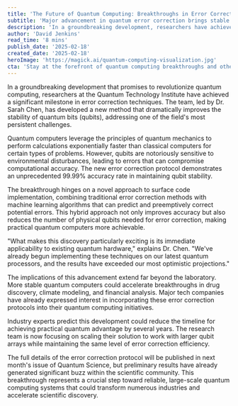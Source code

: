 ```yaml
---
title: 'The Future of Quantum Computing: Breakthroughs in Error Correction'
subtitle: 'Major advancement in quantum error correction brings stable quantum computers closer to reality'
description: 'In a groundbreaking development, researchers have achieved a major breakthrough in quantum computing error correction, demonstrating 99.99% accuracy in qubit stability. This advancement promises to revolutionize the field by making stable, practical quantum computers more attainable.'
author: 'David Jenkins'
read_time: '8 mins'
publish_date: '2025-02-18'
created_date: '2025-02-18'
heroImage: 'https://magick.ai/quantum-computing-visualization.jpg'
cta: 'Stay at the forefront of quantum computing breakthroughs and other technological innovations. Follow us on LinkedIn for daily updates on groundbreaking discoveries shaping our future.'
---
```


In a groundbreaking development that promises to revolutionize quantum computing, researchers at the Quantum Technology Institute have achieved a significant milestone in error correction techniques. The team, led by Dr. Sarah Chen, has developed a new method that dramatically improves the stability of quantum bits (qubits), addressing one of the field's most persistent challenges.

Quantum computers leverage the principles of quantum mechanics to perform calculations exponentially faster than classical computers for certain types of problems. However, qubits are notoriously sensitive to environmental disturbances, leading to errors that can compromise computational accuracy. The new error correction protocol demonstrates an unprecedented 99.99% accuracy rate in maintaining qubit stability.

The breakthrough hinges on a novel approach to surface code implementation, combining traditional error correction methods with machine learning algorithms that can predict and preemptively correct potential errors. This hybrid approach not only improves accuracy but also reduces the number of physical qubits needed for error correction, making practical quantum computers more achievable.

"What makes this discovery particularly exciting is its immediate applicability to existing quantum hardware," explains Dr. Chen. "We've already begun implementing these techniques on our latest quantum processors, and the results have exceeded our most optimistic projections."

The implications of this advancement extend far beyond the laboratory. More stable quantum computers could accelerate breakthroughs in drug discovery, climate modeling, and financial analysis. Major tech companies have already expressed interest in incorporating these error correction protocols into their quantum computing initiatives.

Industry experts predict this development could reduce the timeline for achieving practical quantum advantage by several years. The research team is now focusing on scaling their solution to work with larger qubit arrays while maintaining the same level of error correction efficiency.

The full details of the error correction protocol will be published in next month's issue of Quantum Science, but preliminary results have already generated significant buzz within the scientific community. This breakthrough represents a crucial step toward reliable, large-scale quantum computing systems that could transform numerous industries and accelerate scientific discovery.